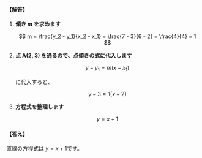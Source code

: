 #### 【解答】

1. **傾き  $m$ を求めます**

   $$
   m = \frac{y_2 - y_1}{x_2 - x_1} = \frac{7 - 3}{6 - 2} = \frac{4}{4} = 1
   $$

2. **点 A(2, 3) を通るので、点傾きの式に代入します**

   $$
   y - y_1 = m(x - x_1)
   $$

   に代入すると、

   $$
   y - 3 = 1(x - 2)
   $$

3. **方程式を整理します**

   $$
   y = x + 1
   $$

#### 【答え】

直線の方程式は  $y = x + 1$です。